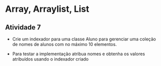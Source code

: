 # Array, Arraylist, List

## Atividade 7

- Crie um indexador para uma classe Aluno para gerenciar uma coleção de nomes de alunos com no máximo 10 elementos. 

- Para testar a implementação atribua nomes e obtenha os valores atribuídos usando o indexador criado
		